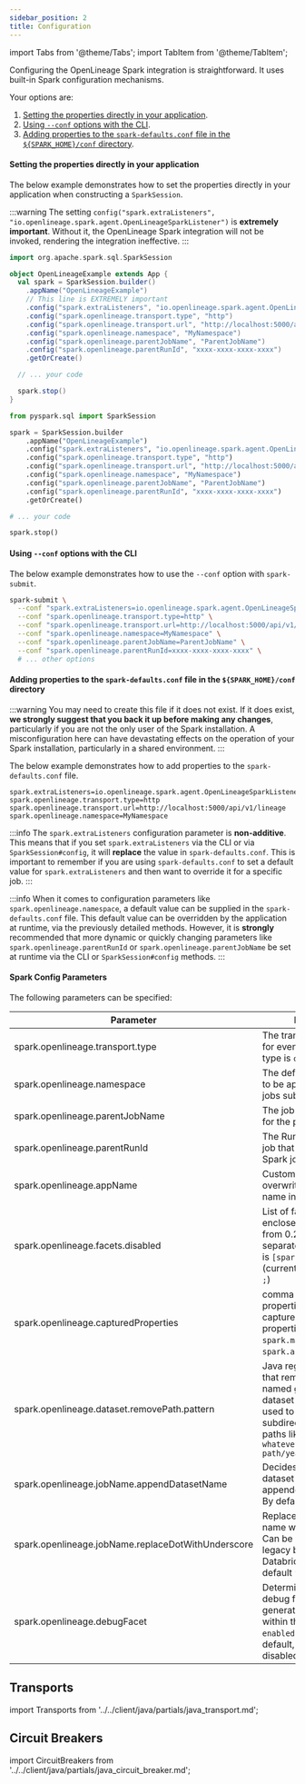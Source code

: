 ```yaml
---
sidebar_position: 2
title: Configuration
---
```


import Tabs from '@theme/Tabs';
import TabItem from '@theme/TabItem';

Configuring the OpenLineage Spark integration is straightforward. It uses built-in Spark configuration mechanisms.

Your options are:

1. [Setting the properties directly in your application](#setting-the-properties-directly-in-your-application).
2. [Using `--conf` options with the CLI](#using---conf-options-with-the-cli).
3. [Adding properties to the `spark-defaults.conf` file in the `${SPARK_HOME}/conf` directory](#adding-properties-to-the-spark-defaultsconf-file-in-the-spark_homeconf-directory).

#### Setting the properties directly in your application

The below example demonstrates how to set the properties directly in your application when
constructing
a `SparkSession`.

:::warning
The setting `config("spark.extraListeners", "io.openlineage.spark.agent.OpenLineageSparkListener")` is
**extremely important**. Without it, the OpenLineage Spark integration will not be invoked, rendering
the integration ineffective.
:::

<Tabs groupId="spark-app-conf">
<TabItem value="scala" label="Scala">

```scala
import org.apache.spark.sql.SparkSession

object OpenLineageExample extends App {
  val spark = SparkSession.builder()
    .appName("OpenLineageExample")
    // This line is EXTREMELY important
    .config("spark.extraListeners", "io.openlineage.spark.agent.OpenLineageSparkListener")
    .config("spark.openlineage.transport.type", "http")
    .config("spark.openlineage.transport.url", "http://localhost:5000/api/v1/lineage")
    .config("spark.openlineage.namespace", "MyNamespace")
    .config("spark.openlineage.parentJobName", "ParentJobName")
    .config("spark.openlineage.parentRunId", "xxxx-xxxx-xxxx-xxxx")
    .getOrCreate()

  // ... your code

  spark.stop()
}
```

</TabItem>
<TabItem value="python" label="Python">

```python
from pyspark.sql import SparkSession

spark = SparkSession.builder
    .appName("OpenLineageExample")
    .config("spark.extraListeners", "io.openlineage.spark.agent.OpenLineageSparkListener")
    .config("spark.openlineage.transport.type", "http")
    .config("spark.openlineage.transport.url", "http://localhost:5000/api/v1/lineage")
    .config("spark.openlineage.namespace", "MyNamespace")
    .config("spark.openlineage.parentJobName", "ParentJobName")
    .config("spark.openlineage.parentRunId", "xxxx-xxxx-xxxx-xxxx")
    .getOrCreate()

# ... your code

spark.stop()
```

</TabItem>
</Tabs>

#### Using `--conf` options with the CLI

The below example demonstrates how to use the `--conf` option with `spark-submit`.

```bash
spark-submit \
  --conf "spark.extraListeners=io.openlineage.spark.agent.OpenLineageSparkListener" \
  --conf "spark.openlineage.transport.type=http" \
  --conf "spark.openlineage.transport.url=http://localhost:5000/api/v1/lineage" \
  --conf "spark.openlineage.namespace=MyNamespace" \
  --conf "spark.openlineage.parentJobName=ParentJobName" \
  --conf "spark.openlineage.parentRunId=xxxx-xxxx-xxxx-xxxx" \
  # ... other options
```

#### Adding properties to the `spark-defaults.conf` file in the `${SPARK_HOME}/conf` directory

:::warning
You may need to create this file if it does not exist. If it does exist, **we strongly suggest that
you back it up before making any changes**, particularly if you are not the only user of the Spark
installation. A misconfiguration here can have devastating effects on the operation of your Spark
installation, particularly in a shared environment.
:::

The below example demonstrates how to add properties to the `spark-defaults.conf` file.

```properties
spark.extraListeners=io.openlineage.spark.agent.OpenLineageSparkListener
spark.openlineage.transport.type=http
spark.openlineage.transport.url=http://localhost:5000/api/v1/lineage
spark.openlineage.namespace=MyNamespace
```

:::info
The `spark.extraListeners` configuration parameter is **non-additive**. This means that if you set
`spark.extraListeners` via the CLI or via `SparkSession#config`, it will **replace** the value
in `spark-defaults.conf`. This is important to remember if you are using `spark-defaults.conf` to
set a default value for `spark.extraListeners` and then want to override it for a specific job.
:::

:::info
When it comes to configuration parameters like `spark.openlineage.namespace`, a default value can
be supplied in the `spark-defaults.conf` file. This default value can be overridden by the
application at runtime, via the previously detailed methods. However, it is **strongly** recommended
that more dynamic or quickly changing parameters like `spark.openlineage.parentRunId` or
`spark.openlineage.parentJobName` be set at runtime via the CLI or `SparkSession#config` methods.
:::

#### Spark Config Parameters

The following parameters can be specified:

| Parameter                                          | Definition                                                                                                                                          | Example                             |
----------------------------------------------------|-----------------------------------------------------------------------------------------------------------------------------------------------------|-------------------------------------
| spark.openlineage.transport.type                   | The transport type used for event emit, default type is `console`                                                                                   | http                                |
| spark.openlineage.namespace                        | The default namespace to be applied for any jobs submitted                                                                                          | MyNamespace                         |
| spark.openlineage.parentJobName                    | The job name to be used for the parent job facet                                                                                                    | ParentJobName                       |
| spark.openlineage.parentRunId                      | The RunId of the parent job that initiated this Spark job                                                                                           | xxxx-xxxx-xxxx-xxxx                 |
| spark.openlineage.appName                          | Custom value overwriting Spark app name in events                                                                                                   | AppName                             |
| spark.openlineage.facets.disabled                  | List of facets to disable, enclosed in `[]` (required from 0.21.x) and separated by `;`, default is `[spark_unknown;]` (currently must contain `;`) | \[spark_unknown;spark.logicalPlan\] |
| spark.openlineage.capturedProperties               | comma separated list of properties to be captured in spark properties facet (default `spark.master`, `spark.app.name`)                              | "spark.example1,spark.example2"     |
| spark.openlineage.dataset.removePath.pattern       | Java regular expression that removes `?<remove>` named group from dataset path. Can be used to last path subdirectories from paths like `s3://my-whatever-path/year=2023/month=04` | `(.*)(?<remove>\/.*\/.*)`     |
| spark.openlineage.jobName.appendDatasetName        | Decides whether output dataset name should be appended to job name. By default `true`.                                                                                             | false                               |
| spark.openlineage.jobName.replaceDotWithUnderscore | Replaces dots in job name with underscore. Can be used to mimic legacy behaviour on Databricks platform. By default `false`.                                                       | false                               |
| spark.openlineage.debugFacet                       | Determines whether debug facet shall be generated and included within the event. Set `enabled` to turn it on. By default, facet is disabled.                                       | enabled                             |

## Transports

import Transports from '../../client/java/partials/java_transport.md';

<Transports/>

## Circuit Breakers

import CircuitBreakers from '../../client/java/partials/java_circuit_breaker.md';

<CircuitBreakers/>
